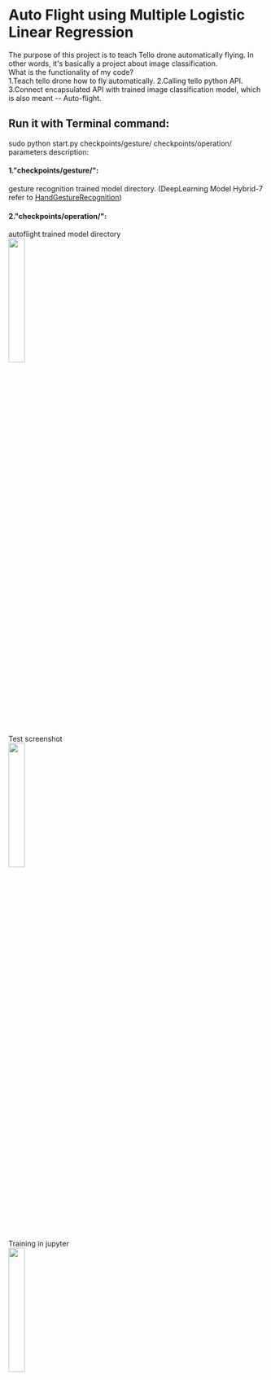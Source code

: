 <h1>Auto Flight using Multiple Logistic Linear Regression</h1>
The purpose of this project is to teach Tello drone automatically flying. In other words, it's basically a project about image classification.<br>
What is the functionality of my code?<br>
1.Teach tello drone how to fly automatically.
2.Calling tello python API.
3.Connect encapsulated API with trained image classification model, which is also meant -- Auto-flight.
<br>
<h2>Run it with Terminal command:</h2>
sudo python start.py checkpoints/gesture/ checkpoints/operation/<br>
parameters description:<br>
<h4>1."checkpoints/gesture/": </h4>
gesture recognition trained model directory. (DeepLearning Model Hybrid-7 refer to <a href='https://github.com/mingweihe/HandGestureRecognition'>HandGestureRecognition</a>)<br>
<h4>2."checkpoints/operation/": </h4>
autoflight trained model directory<br>
<img src = "https://github.com/mingweihe/AutoFlight/blob/master/screenshot/IMG_8626%202.JPG?raw=true" width='25%'><br>
Test screenshot<br>
<img src = "https://github.com/mingweihe/AutoFlight/blob/master/screenshot/screenshot2018-0703_14-03-47-235110.png?raw=true" width='25%'><br>
Training in jupyter<br>
<img src = "https://github.com/mingweihe/AutoFlight/blob/master/screenshot/screenshot2018-0703_18-31-34-560725.png?raw=true" width='25%'><br>
